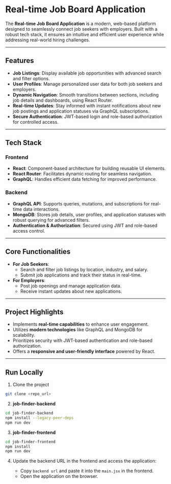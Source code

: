 # Real-time Job Board Application

The **Real-time Job Board Application** is a modern, web-based platform designed to seamlessly connect job seekers with employers. Built with a robust tech stack, it ensures an intuitive and efficient user experience while addressing real-world hiring challenges.

---

## **Features**
- **Job Listings**: Display available job opportunities with advanced search and filter options.
- **User Profiles**: Manage personalized user data for both job seekers and employers.
- **Dynamic Navigation**: Smooth transitions between sections, including job details and dashboards, using React Router.
- **Real-time Updates**: Stay informed with instant notifications about new job postings and application statuses via GraphQL subscriptions.
- **Secure Authentication**: JWT-based login and role-based authorization for controlled access.

---

## **Tech Stack**
### **Frontend**
- **React**: Component-based architecture for building reusable UI elements.
- **React Router**: Facilitates dynamic routing for seamless navigation.
- **GraphQL**: Handles efficient data fetching for improved performance.

### **Backend**
- **GraphQL API**: Supports queries, mutations, and subscriptions for real-time data interactions.
- **MongoDB**: Stores job details, user profiles, and application statuses with robust querying for advanced filters.
- **Authentication & Authorization**: Secured using JWT and role-based access control.

---

## **Core Functionalities**
- **For Job Seekers**:
  - Search and filter job listings by location, industry, and salary.
  - Submit job applications and track their status in real-time.
- **For Employers**:
  - Post job openings and manage application data.
  - Receive instant updates about new applications.

---

## **Project Highlights**
- Implements **real-time capabilities** to enhance user engagement.
- Utilizes **modern technologies** like GraphQL and MongoDB for scalability.
- Prioritizes security with JWT-based authentication and role-based authorization.
- Offers a **responsive and user-friendly interface** powered by React.

---

## **Run Locally**
1. Clone the project
  ```bash
  git clone <repo_url>
  ```
2. **job-finder-backend**

```bash
cd job-finder-backend
npm install --legacy-peer-deps
npm run dev
```

3. **job-finder-frontend**
```bash
cd job-finder-frontend
npm install
npm run dev
```

4. Update the backend URL in the frontend and access the application:

    - Copy `backend url` and paste it into the  `main.jsx` in the frontend.
    - Open the application on the browser.